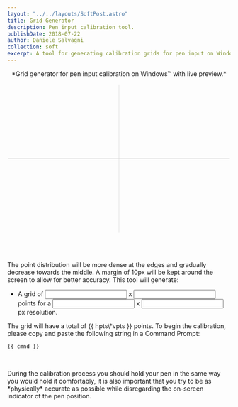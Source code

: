 ```yaml
---
layout: "../../layouts/SoftPost.astro"
title: Grid Generator
description: Pen input calibration tool.
publishDate: 2018-07-22
author: Daniele Salvagni
collection: soft
excerpt: A tool for generating calibration grids for pen input on Windows. Supports any resolution with any number of calibrations points which will be more densely distributed towards the edges.
---
```


<p align="center">*Grid generator for pen input calibration on Windows™ with live preview.*</p>

<div id="grid-app" class="content">

  <svg viewBox="-151 -101 302 202">
    <line v-for="h in horz" v-bind:x1="h" y1="-100" v-bind:x2="h" y2="100" style="stroke:#d5d5d5;stroke-width:0.5" />
    <line v-for="v in vert" x1="-150" v-bind:y1="v" x2="150" v-bind:y2="v" style="stroke:#d5d5d5;stroke-width:0.5" />
  </svg>

  <br><br>
  <p>The point distribution will be more dense at the edges and gradually decrease towards the middle. A margin of 10px will be kept around the screen to allow for better accuracy. This tool will generate:</p>

  - A grid of <input type="text" v-model="hpts" class="grid-input"> x
  <input type="text" v-model="vpts" class="grid-input"> points
  for a <input type="text" v-model="hres" class="grid-input"> x
  <input type="text" v-model="vres" class="grid-input"> px resolution.

  <p>The grid will have a total of {{ hpts\*vpts }} points. To begin the calibration, please copy and paste the following string in a Command Prompt:</p>

  <pre class="hljs" style="text-align:left;"><code style="white-space: initial;">
  {{ cmnd }}
  </code></pre>

  <br>
  <p>During the calibration process you should hold your pen in the same way you would hold it comfortably, it is also important that you try to be as *physically* accurate as possible while disregarding the on-screen indicator of the pen position.</p>

</div>

<!--<script src="/assets/app2.js"></script>-->
